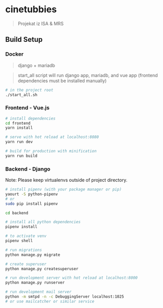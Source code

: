 # cinetubbies
> Projekat iz ISA &amp; MRS

## Build Setup

### Docker
> django + mariadb

> start_all script will run django app, mariadb, and vue app (frontend dependencies must be installed manually)
``` bash
# in the project root
./start_all.sh
```

### Frontend - Vue.js
``` bash
# install dependencies
cd frontend
yarn install

# serve with hot reload at localhost:8080
yarn run dev

# build for production with minification
yarn run build

```
### Backend - Django
Note: Please keep virtualenvs outside of project directory.

``` bash
# install pipenv (with your package manager or pip)
yaourt -S python-pipenv
# or
sudo pip install pipenv

cd backend

# install all python dependencies
pipenv install

# to activate venv
pipenv shell

# run migrations
python manage.py migrate

# create superuser
python manage.py createsuperuser

# run development server with hot reload at localhost:8000
python manage.py runserver

# run development mail server
python -m smtpd -n -c DebuggingServer localhost:1025
# or use mailcatcher or similar service
```
